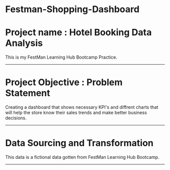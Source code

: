 # Festman-Shopping-Dashboard
# Project name : Hotel Booking Data Analysis
This is my FestMan Learning Hub Bootcamp Practice.

----
# Project Objective : Problem Statement
Creating a dashboard that shows necessary KPI's and diffrent charts that will help the store know their sales trends and make better business decisions.

----
# Data Sourcing and Transformation

This data is a fictional data gotten from FestMan Learning Hub Bootcamp.

----
